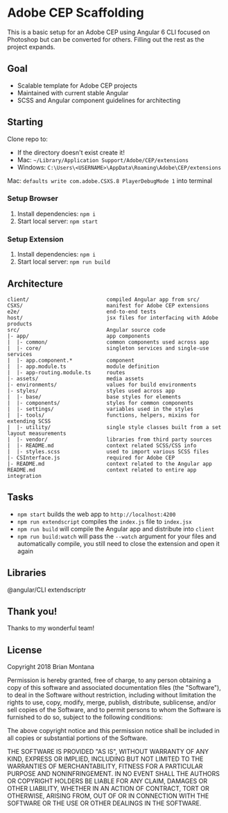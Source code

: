 # Adobe CEP Scaffolding

This is a basic setup for an Adobe CEP using Angular 6 CLI focused on Photoshop but can be converted for others. Filling out the rest as the project expands.

## Goal

* Scalable template for Adobe CEP projects
* Maintained with current stable Angular
* SCSS and Angular component guidelines for architecting

## Starting

Clone repo to:

* If the directory doesn't exist create it!
* Mac: `~/Library/Application Support/Adobe/CEP/extensions`
* Windows: `C:\Users\<USERNAME>\AppData\Roaming\Adobe\CEP/extensions`

Mac: `defaults write com.adobe.CSXS.8 PlayerDebugMode 1` into terminal

### Setup Browser
1. Install dependencies: `npm i`
2. Start local server: `npm start`

### Setup Extension
1. Install dependencies: `npm i`
2. Start local server: `npm run build`

## Architecture
```
client/                         compiled Angular app from src/
CSXS/                           manifest for Adobe CEP extensions
e2e/                            end-to-end tests
host/                           jsx files for interfacing with Adobe products
src/                            Angular source code
|- app/                         app components
|  |- common/                   common components used across app
|  |- core/                     singleton services and single-use services
|  |- app.component.*           component
|  |- app.module.ts             module definition
|  |- app-routing.module.ts     routes
|- assets/                      media assets
|- environments/                values for build environments
|- styles/                      styles used across app
|  |- base/                     base styles for elements
|  |- components/               styles for common components
|  |- settings/                 variables used in the styles
|  |- tools/                    functions, helpers, mixins for extending SCSS
|  |- utility/                  single style classes built from a set layout measurements
|  |- vendor/                   libraries from third party sources
|  |- README.md                 context related SCSS/CSS info
|  |- styles.scss               used to import various SCSS files
|- CSInterface.js               required for Adobe CEP
|- README.md                    context related to the Angular app
README.md                       context related to entire app integration
```

## Tasks
* `npm start` builds the web app to `http://localhost:4200`
* `npm run extendscript` compiles the `index.js` file to `index.jsx`
* `npm run build` will compile the Angular app and distribute into `client`
* `npm run build:watch` will pass the `--watch` argument for your files and automatically compile, you still need to close the extension and open it again

## Libraries
@angular/CLI
extendscriptr

## Thank you!
Thanks to my wonderful team!

## License
Copyright 2018 Brian Montana

Permission is hereby granted, free of charge, to any person obtaining a copy of this software and associated documentation files (the "Software"), to deal in the Software without restriction, including without limitation the rights to use, copy, modify, merge, publish, distribute, sublicense, and/or sell copies of the Software, and to permit persons to whom the Software is furnished to do so, subject to the following conditions:

The above copyright notice and this permission notice shall be included in all copies or substantial portions of the Software.

THE SOFTWARE IS PROVIDED "AS IS", WITHOUT WARRANTY OF ANY KIND, EXPRESS OR IMPLIED, INCLUDING BUT NOT LIMITED TO THE WARRANTIES OF MERCHANTABILITY, FITNESS FOR A PARTICULAR PURPOSE AND NONINFRINGEMENT. IN NO EVENT SHALL THE AUTHORS OR COPYRIGHT HOLDERS BE LIABLE FOR ANY CLAIM, DAMAGES OR OTHER LIABILITY, WHETHER IN AN ACTION OF CONTRACT, TORT OR OTHERWISE, ARISING FROM, OUT OF OR IN CONNECTION WITH THE SOFTWARE OR THE USE OR OTHER DEALINGS IN THE SOFTWARE.
